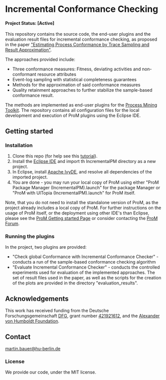 # Incremental Conformance Checking
#### Project Status: [Active]

This repository contains the source code, the end-user plugins and the evaluation result files for incremental conformance checking, as proposed in the paper ["Estimating Process Conformance by Trace Sampling and Result Approximation"](https://www.researchgate.net/publication/333209975_Estimating_Process_Conformance_by_Trace_Sampling_and_Result_Approximation).

The approaches provided include:
* Three conformance measures: Fitness, deviating activities and non-conformant resource attributes
* Event-log sampling with statistical completeness guarantees
* Methods for the approximation of said conformance measures
* Quality retainment approaches to further stabilize the sample-based conformance result.

The methods are implemented as end-user plugins for the [Process Mining Toolkit](http://www.promtools.org/doku.php). The repository contains all configuration files for the local development and execution of ProM plugins using the Eclipse IDE.

## Getting started
### Installation
1. Clone this repo (for help see this [tutorial](https://help.github.com/articles/cloning-a-repository/)).
2. Install the [Eclipse IDE](https://www.eclipse.org/downloads/) and import th IncrementalPM directory as a new project.
3. In Eclipse, install [Apache IvyDE](https://ant.apache.org/ivy/ivyde/), and resolve all dependencies of the imported project.
4. You are done - you may run your local copy of ProM using either "ProM Package Manager (IncrementalPM).launch" for the package Manager or "ProM with UITopia (IncrementalPM).launch" for ProM itself. 

Note, that you do not need to install the standalone version of ProM, as the project already includes a local copy of ProM.
For further instructions on the usage of ProM itself, or the deployment using other IDE's than Eclipse, please see the [ProM Getting started Page](http://www.promtools.org/doku.php?id=gettingstarted:start) or consider contacting the [ProM Forum](https://www.win.tue.nl/promforum/categories).

### Running the plugins
In the project, two plugins are provided:
* "Check global Conformance with Incremental Conformance Checker" - conducts a run of the sample-based conformance checking algorithm
* "Evaluate Incremental Conformance Checker" - conducts the controlled experiments used for evaluation of the implemented approaches. The set of result files used in the paper, as well as the scripts for the creation of the plots are provided in the directory "evaluation_results".

## Acknowledgements
This work has received funding from the Deutsche Forschungsgemeinschaft [DFG](https://www.dfg.de/), grant number [421921612](https://gepris.dfg.de/gepris/projekt/421921612?context=projekt&task=showDetail&id=421921612&), and the [Alexander von Humboldt Foundation](http://www.humboldt-foundation.de/web/start.html).

## Contact
martin.bauer@hu-berlin.de

### License
We provide our code, under the MIT license.
